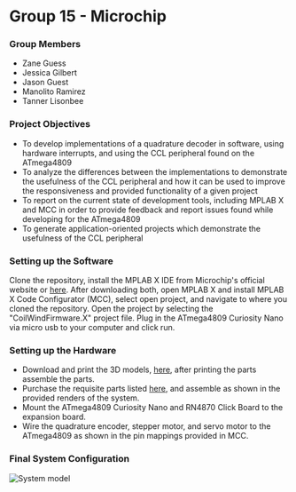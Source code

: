 # Group 15 - Microchip
### Group Members
* Zane Guess
* Jessica Gilbert
* Jason Guest
* Manolito Ramirez
* Tanner Lisonbee

### Project Objectives
* To develop implementations of a quadrature decoder in software, using hardware interrupts, and using the CCL peripheral found on the ATmega4809
* To analyze the differences between the implementations to demonstrate the usefulness of the CCL peripheral and how it can be used to improve the responsiveness and provided functionality of a given project
* To report on the current state of development tools, including MPLAB X and MCC in order to provide feedback and report issues found while developing for the ATmega4809
* To generate application-oriented projects which demonstrate the usefulness of the CCL peripheral

### Setting up the Software
Clone the repository, install the MPLAB X IDE from Microchip's official website or [here](https://www.microchip.com/development-tools/pic-and-dspic-downloads-archive). After downloading both, open MPLAB X and install MPLAB X Code Configurator (MCC), select open project, and navigate to where you cloned the repository. Open the project by selecting the "CoilWindFirmware.X" project file. Plug in the ATmega4809 Curiosity Nano via micro usb to your computer and click run.

### Setting up the Hardware
* Download and print the 3D models, [here](https://drive.google.com/file/d/1uZwpO_z91THDOk7w0rBcmLNLJtiAPaqZ/view?usp=sharing), after printing the parts assemble the parts.
* Purchase the requisite parts listed [here](https://drive.google.com/file/d/13glnACpHfqssd51yrxNG8hv46Ix8oQ_Q/view?usp=sharing), and assemble as shown in the provided renders of the system.
* Mount the ATmega4809 Curiosity Nano and RN4870 Click Board to the expansion board.
* Wire the quadrature encoder, stepper motor, and servo motor to the ATmega4809 as shown in the pin mappings provided in MCC.

### Final System Configuration
![System model](https://raw.githubusercontent.com/tblisonb/Group15/master/Docs/a69090e1-a111-49dc-8a19-f883155d1de0.PNG)
